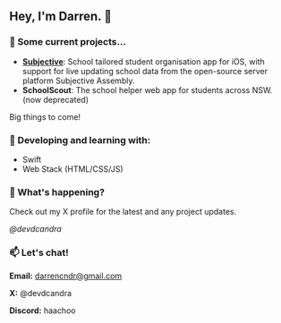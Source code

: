 ## Hey, I'm Darren. 👋

### 🔭 Some current projects...
- [**Subjective**](https://bit.ly/sbjlabs): School tailored student organisation app for iOS, with support for live updating school data from the open-source server platform Subjective Assembly.
- **SchoolScout**: The school helper web app for students across NSW. (now deprecated)

Big things to come!

 ### 🌱 Developing and learning with:
- Swift
- Web Stack (HTML/CSS/JS)

### 📣 What's happening?
Check out my X profile for the latest and any project updates.

_@devdcandra_

  
### 📫 Let's chat!
**Email:** darrencndr@gmail.com

**X:** @devdcandra

**Discord:** haachoo

